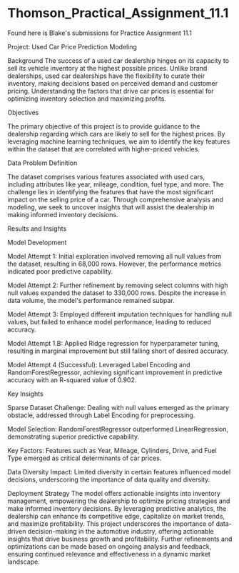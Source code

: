 # Thomson_Practical_Assignment_11.1
Found here is Blake's submissions for Practice Assignment 11.1

Project: Used Car Price Prediction Modeling

Background
The success of a used car dealership hinges on its capacity to sell its vehicle inventory at the highest possible prices. Unlike brand dealerships, used car dealerships have the flexibility to curate their inventory, making decisions based on perceived demand and customer pricing. Understanding the factors that drive car prices is essential for optimizing inventory selection and maximizing profits.

Objectives

The primary objective of this project is to provide guidance to the dealership regarding which cars are likely to sell for the highest prices. By leveraging machine learning techniques, we aim to identify the key features within the dataset that are correlated with higher-priced vehicles.

Data Problem Definition

The dataset comprises various features associated with used cars, including attributes like year, mileage, condition, fuel type, and more. The challenge lies in identifying the features that have the most significant impact on the selling price of a car. Through comprehensive analysis and modeling, we seek to uncover insights that will assist the dealership in making informed inventory decisions.

Results and Insights

Model Development

Model Attempt 1: Initial exploration involved removing all null values from the dataset, resulting in 68,000 rows. However, the performance metrics indicated poor predictive capability.

Model Attempt 2: Further refinement by removing select columns with high null values expanded the dataset to 330,000 rows. Despite the increase in data volume, the model's performance remained subpar.

Model Attempt 3: Employed different imputation techniques for handling null values, but failed to enhance model performance, leading to reduced accuracy.

Model Attempt 1.B: Applied Ridge regression for hyperparameter tuning, resulting in marginal improvement but still falling short of desired accuracy.

Model Attempt 4 (Successful): Leveraged Label Encoding and RandomForestRegressor, achieving significant improvement in predictive accuracy with an R-squared value of 0.902.


Key Insights

Sparse Dataset Challenge: Dealing with null values emerged as the primary obstacle, addressed through Label Encoding for preprocessing.

Model Selection: RandomForestRegressor outperformed LinearRegression, demonstrating superior predictive capability.

Key Factors: Features such as Year, Mileage, Cylinders, Drive, and Fuel Type emerged as critical determinants of car prices.

Data Diversity Impact: Limited diversity in certain features influenced model decisions, underscoring the importance of data quality and diversity.


Deployment Strategy
The model offers actionable insights into inventory management, empowering the dealership to optimize pricing strategies and make informed inventory decisions.
By leveraging predictive analytics, the dealership can enhance its competitive edge, capitalize on market trends, and maximize profitability.
This project underscores the importance of data-driven decision-making in the automotive industry, offering actionable insights that drive business growth and profitability. Further refinements and optimizations can be made based on ongoing analysis and feedback, ensuring continued relevance and effectiveness in a dynamic market landscape.
